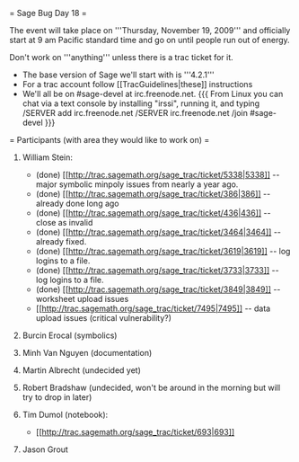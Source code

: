 = Sage Bug Day 18  =

The event will take place on '''Thursday, November 19, 2009''' and officially start at 9 am Pacific standard time and go on until people run out of energy.

Don't work on '''anything''' unless there is a trac ticket for it.

 * The base version of Sage we'll start with is '''4.2.1'''
 * For a trac account follow [[TracGuidelines|these]] instructions
 * We'll all be on #sage-devel at irc.freenode.net.
{{{
From Linux you can chat via a text console by installing "irssi", running it, and typing
  /SERVER add irc.freenode.net
  /SERVER irc.freenode.net
  /join #sage-devel
}}}

= Participants (with area they would like to work on) =

 1. William Stein: 
      * (done) [[http://trac.sagemath.org/sage_trac/ticket/5338|5338]] -- major symbolic minpoly issues from nearly a year ago.
      * (done) [[http://trac.sagemath.org/sage_trac/ticket/386|386]] -- already done long ago
      * (done) [[http://trac.sagemath.org/sage_trac/ticket/436|436]] -- close as invalid
      * (done) [[http://trac.sagemath.org/sage_trac/ticket/3464|3464]] -- already fixed.
      * (done) [[http://trac.sagemath.org/sage_trac/ticket/3619|3619]] -- log logins to a file.
      * (done) [[http://trac.sagemath.org/sage_trac/ticket/3733|3733]] -- log logins to a file.
      * (done) [[http://trac.sagemath.org/sage_trac/ticket/3849|3849]] -- worksheet upload issues
      * [[http://trac.sagemath.org/sage_trac/ticket/7495|7495]] -- data upload issues (critical vulnerability?)

 1. Burcin Erocal (symbolics)
 1. Minh Van Nguyen (documentation)
 1. Martin Albrecht (undecided yet)
 1. Robert Bradshaw (undecided, won't be around in the morning but will try to drop in later)
 1. Tim Dumol (notebook):
      * [[http://trac.sagemath.org/sage_trac/ticket/693|693]] 
 1. Jason Grout
